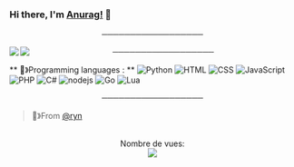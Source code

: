 ### Hi there, I'm [Anurag!](https://anuraghazra.github.io) 👋

<p align="center">
──────────────────
</p>

<img align="left" src="https://github-readme-stats.vercel.app/api?username=ryn-user&show_icons=true&theme=outrun"/>
<img align="left" src="https://github-readme-stats.vercel.app/api/wakatime?username=Upload&theme=outrun"/>

<p align="center">
──────────────────
</p>

** 🔕》Programming languages : **
![Python](https://img.shields.io/badge/-Python-0077B5?style=flat&logoColor=white&logo=python) ![HTML](https://img.shields.io/badge/-HTML-ff0d00?style=flat&logoColor=white&logo=html5) ![CSS](https://img.shields.io/badge/-CSS-196eff?style=flat&logoColor=white&logo=css3) ![JavaScript](https://camo.githubusercontent.com/4fdfb0cf06c96ca8a5ab446e39e0518bb0ad5380a284c2e7bb9e3d23c34f9626/68747470733a2f2f696d672e736869656c64732e696f2f62616467652f2d4a6176617363726970742d4646454530303f7374796c653d666c61742d737175617265266c6f676f3d6a617661736372697074266c6f676f436f6c6f723d626c61636b) ![PHP](https://img.shields.io/badge/-PHP-FFB120?style=flat-square&logo=php&logoColor=white) ![C#](https://img.shields.io/badge/-C%20Sharp-44CF90?style=flat-square&logo=c%20sharp&logoColor=white) ![nodejs](https://img.shields.io/badge/-NodeJS-43853D?style=flat-square&logo=Node.js&logoColor=white) ![Go](https://img.shields.io/badge/-Go-0099ff?style=flat-square&logo=Go&logoColor=black) ![Lua](https://img.shields.io/badge/-Lua-0000cc?style=flat-square&logo=Lua&logoColor=Blue)

<p align="center">
──────────────────
</p>

> 🔕》From [@ryn](https://github.com/ryn-user)

<p align="center"> 
  <br>Nombre de vues: <br>
  <img src="https://profile-counter.glitch.me/R4y4n-4/count.svg" />
</p>

